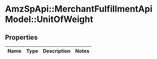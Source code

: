 # AmzSpApi::MerchantFulfillmentApiModel::UnitOfWeight

## Properties
Name | Type | Description | Notes
------------ | ------------- | ------------- | -------------


